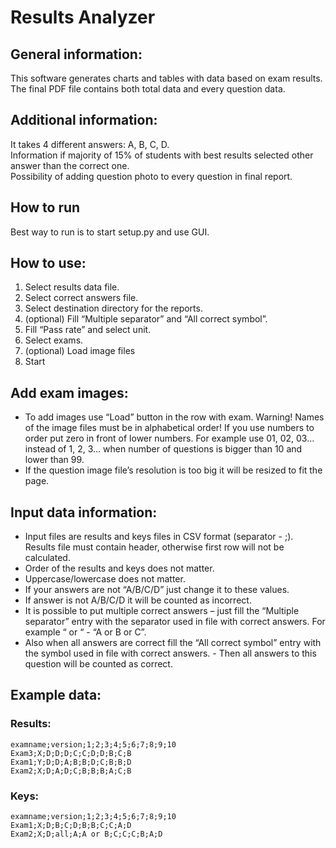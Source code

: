 # Results Analyzer

## General information:
This software generates charts and tables with data based on exam results. The final PDF file contains both total data and every question data.

## Additional information:
It takes 4 different answers: A, B, C, D.<br />
Information if majority of 15% of students with best results selected other answer than the correct one.<br />
Possibility of adding question photo to every question in final report.<br />

## How to run
Best way to run is to start setup.py and use GUI.

## How to use:
1.	Select results data file.
2.	Select correct answers file.
3.	Select destination directory for the reports.
4.	(optional) Fill “Multiple separator” and “All correct symbol”.
5.	Fill “Pass rate” and select unit.
6.	Select exams.
7.	(optional) Load image files
8.	Start

## Add exam images:
- To add images use “Load” button in the row with exam. Warning! Names of the image files must be in alphabetical order! If you use numbers to order put zero in front of lower numbers. For example use 01, 02, 03… instead of 1, 2, 3… when number of questions is bigger than 10 and lower than 99.<br />
- If the question image file’s resolution is too big it will be resized to fit the page.

## Input data information:
- Input files are results and keys files in CSV format (separator - ;). Results file must contain header, otherwise first row will not be calculated. <br />
- Order of the results and keys does not matter.<br />
- Uppercase/lowercase does not matter.<br />
- If your answers are not “A/B/C/D” just change it to these values.<br />
- If answer is not A/B/C/D it will be counted as incorrect.<br />
- It is possible to put multiple correct answers – just fill the “Multiple separator” entry with the separator used in file with correct answers. For example “ or “ - “A or B or C”.<br />
- Also when all answers are correct fill the “All correct symbol” entry with the symbol used in file with correct answers. - Then all answers to this question will be counted as correct. <br />

## Example data:
### Results:<br />
```
examname;version;1;2;3;4;5;6;7;8;9;10
Exam3;X;D;D;D;C;C;D;D;B;C;B
Exam1;Y;D;D;A;B;B;D;C;B;B;D
Exam2;X;D;A;D;C;B;B;B;A;C;B
```
### Keys:
```
examname;version;1;2;3;4;5;6;7;8;9;10
Exam1;X;D;B;C;D;B;B;C;C;A;D
Exam2;X;D;all;A;A or B;C;C;C;B;A;D
```
